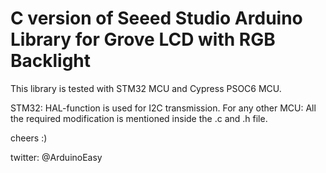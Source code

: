 # C version of Seeed Studio Arduino Library for Grove LCD with RGB Backlight

This library is tested with STM32 MCU and Cypress PSOC6 MCU.

STM32:
	HAL-function is used for I2C transmission.
For any other MCU:
	All the required modification is mentioned inside the .c and .h file.

cheers :)
	
twitter: @ArduinoEasy
